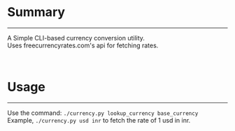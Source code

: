 # Summary
---
A Simple CLI-based currency conversion utility.  
Uses freecurrencyrates.com's api for fetching rates.


<br>

# Usage
---
Use the command: `./currency.py lookup_currency base_currency`  
Example, `./currency.py usd inr` to fetch the rate of 1 usd in inr.